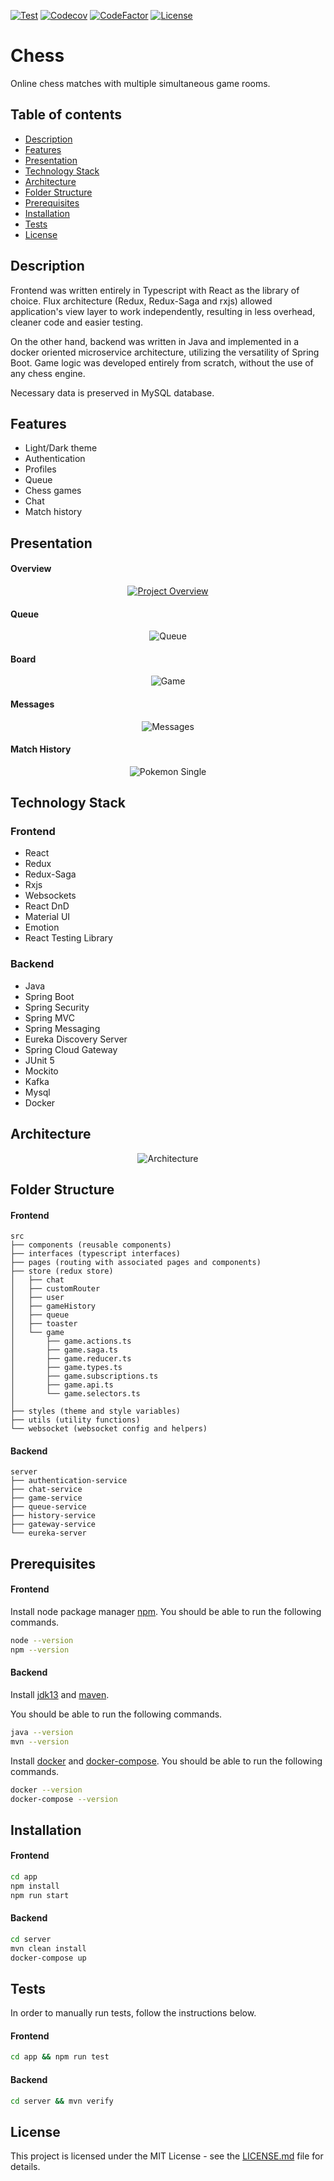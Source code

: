 ﻿[![Test](https://github.com/Nalhin/Chess/workflows/Test/badge.svg?branch=master)](https://github.com/Nalhin/Chess/actions)
[![Codecov](https://codecov.io/gh/Nalhin/Chess/branch/master/graph/badge.svg)](https://codecov.io/gh/Nalhin/Chess)
[![CodeFactor](https://www.codefactor.io/repository/github/nalhin/chess/badge)](https://www.codefactor.io/repository/github/nalhin/chess)
[![License](https://img.shields.io/github/license/nalhin/Chess)](LICENSE.md)


# Chess

Online chess matches with multiple simultaneous game rooms.

## Table of contents

* [Description](#description)
* [Features](#features)
* [Presentation](#presentation)
* [Technology Stack](#technology-stack)
* [Architecture](#architecture)
* [Folder Structure](#folder-structure)
* [Prerequisites](#prerequisites) 
* [Installation](#installation)
* [Tests](#tests)
* [License](#license)

## Description

Frontend was written entirely in Typescript with React as the library of choice.
Flux architecture (Redux, Redux-Saga and rxjs) allowed application's view layer to work independently,
resulting in less overhead, cleaner code and easier testing.

On the other hand, backend was written in Java and implemented in a docker oriented microservice architecture,
utilizing the versatility of Spring Boot. Game logic was developed entirely from scratch, without the use of any chess engine.

Necessary data is preserved in MySQL database.

## Features
    
* Light/Dark theme
* Authentication
* Profiles
* Queue
* Chess games
* Chat
* Match history

## Presentation

#### Overview

<p align="center">
  <a href="https://www.youtube.com/watch?v=JhKo3N3bbAg">
    <img src="screenshots/project-overview.gif" alt="Project Overview"/>
  </a>
</p>

#### Queue

<p align="center"> 
  <img src="screenshots/queue.png"  alt="Queue"/>
</p>

#### Board

<p align="center"> 
  <img src="screenshots/game.png"  alt="Game"/>
</p>

#### Messages

<p align="center"> 
  <img src="screenshots/messages.png"  alt="Messages"/>
</p>

#### Match History

<p align="center"> 
  <img src="screenshots/match-details.png"  alt="Pokemon Single"/>
</p>


## Technology Stack

### Frontend

* React
* Redux
* Redux-Saga
* Rxjs
* Websockets
* React DnD
* Material UI
* Emotion
* React Testing Library

### Backend

* Java
* Spring Boot
* Spring Security
* Spring MVC
* Spring Messaging
* Eureka Discovery Server
* Spring Cloud Gateway
* JUnit 5
* Mockito
* Kafka
* Mysql
* Docker

## Architecture


<p align="center"> 
  <img src="screenshots/architecture.png"  alt="Architecture"/>
</p>


## Folder Structure

#### Frontend

```
src
├── components (reusable components)
├── interfaces (typescript interfaces)
├── pages (routing with associated pages and components)
├── store (redux store)
│   ├── chat
│   ├── customRouter
│   ├── user
│   ├── gameHistory
│   ├── queue
│   ├── toaster
│   └── game
│       ├── game.actions.ts
│       ├── game.saga.ts
│       ├── game.reducer.ts
│       ├── game.types.ts
│       ├── game.subscriptions.ts
│       ├── game.api.ts
│       └── game.selectors.ts
│
├── styles (theme and style variables)
├── utils (utility functions)
└── websocket (websocket config and helpers)
```

#### Backend

```
server 
├── authentication-service
├── chat-service
├── game-service 
├── queue-service
├── history-service
├── gateway-service
└── eureka-server
```

## Prerequisites

#### Frontend

Install node package manager [npm](https://www.npmjs.com/).
You should be able to run the following commands.

```bash
node --version
npm --version
```

#### Backend

Install [jdk13](https://www.oracle.com/java/technologies/javase-jdk13-downloads.html) and [maven](https://maven.apache.org/).

You should be able to run the following commands.

```bash
java --version
mvn --version
```

Install [docker](https://docs.docker.com/install/) and [docker-compose](https://docs.docker.com/compose/).
You should be able to run the following commands.

```bash
docker --version
docker-compose --version
```

## Installation

#### Frontend

```bash
cd app 
npm install
npm run start
```

#### Backend

```bash
cd server
mvn clean install
docker-compose up
```

## Tests

In order to manually run tests, follow the instructions below.

#### Frontend 

```bash
cd app && npm run test
```

#### Backend

```bash
cd server && mvn verify
```

## License

This project is licensed under the MIT License - see the [LICENSE.md](LICENSE.md) file for details.
